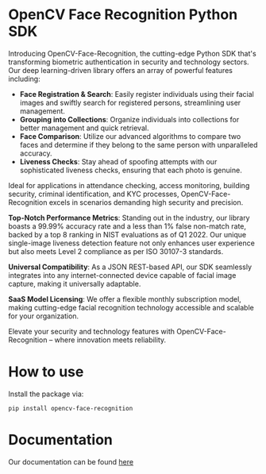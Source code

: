 # OpenCV Face Recognition Python SDK

Introducing OpenCV-Face-Recognition, the cutting-edge Python SDK that's transforming biometric authentication in security and technology sectors. Our deep learning-driven library offers an array of powerful features including:

* **Face Registration & Search**: Easily register individuals using their facial images and swiftly search for registered persons, streamlining user management.
* **Grouping into Collections**: Organize individuals into collections for better management and quick retrieval.
* **Face Comparison**: Utilize our advanced algorithms to compare two faces and determine if they belong to the same person with unparalleled accuracy.
* **Liveness Checks**: Stay ahead of spoofing attempts with our sophisticated liveness checks, ensuring that each photo is genuine.

Ideal for applications in attendance checking, access monitoring, building security, criminal identification, and KYC processes, OpenCV-Face-Recognition excels in scenarios demanding high security and precision.

**Top-Notch Performance Metrics**: Standing out in the industry, our library boasts a 99.99% accuracy rate and a less than 1% false non-match rate, backed by a top 8 ranking in NIST evaluations as of Q1 2022. Our unique single-image liveness detection feature not only enhances user experience but also meets Level 2 compliance as per ISO 30107-3 standards.

**Universal Compatibility**: As a JSON REST-based API, our SDK seamlessly integrates into any internet-connected device capable of facial image capture, making it universally adaptable.

**SaaS Model Licensing**: We offer a flexible monthly subscription model, making cutting-edge facial recognition technology accessible and scalable for your organization.

Elevate your security and technology features with OpenCV-Face-Recognition – where innovation meets reliability.

# How to use

Install the package via:
```
pip install opencv-face-recognition
```

# Documentation

Our documentation can be found [here](https://docs.opencv.fr/python/)